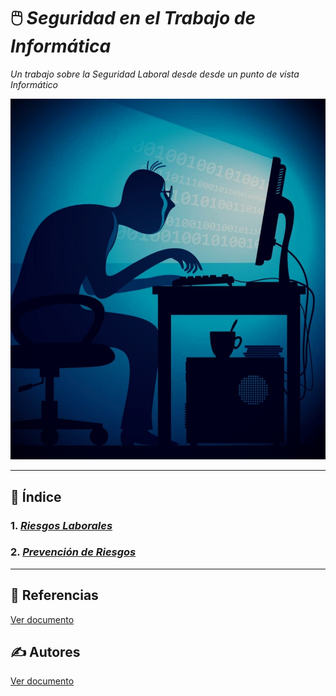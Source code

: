 # 🖱️ ***Seguridad en el Trabajo de Informática***
_Un trabajo sobre la Seguridad Laboral desde
desde un punto de vista Informático_

![fotito](img/seguridad.png)

---

## 📑 Índice

### 1. _[Riesgos Laborales](riesgos_laborales.md)_
### 2. _[Prevención de Riesgos](prevencion_riesgos.md)_

---

## 📖 Referencias
[Ver documento](referencias.md)

## ✍️ Autores
[Ver documento](autores.md)
